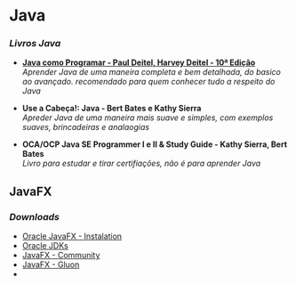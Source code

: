 # Java

### ___Livros Java___

* [__Java como Programar - Paul Deitel, Harvey Deitel - 10ª Edição__](https://github.com/juliogaiotto/Knowledge-Base/blob/979b0cb87c506efd6eee43a63c0eefc8de2f3f9e/Java/Livros/Java%20como%20Programar%20-%2010%C2%B0%20Edi%C3%A7%C3%A3o%20-%20Paul%20e%20Harvey%20Deitel.pdf) <br>
  _Aprender Java de uma maneira completa e bem detalhada, do basico ao avançado. recomendado para quem conhecer tudo a respeito do Java_
  
* __Use a Cabeça!: Java - Bert Bates e Kathy Sierra__ <br>
  _Apreder Java de uma maneira mais suave e simples, com exemplos suaves, brincadeiras e analaogias_
  
* __OCA/OCP Java SE Programmer I e II & Study Guide - Kathy Sierra, Bert Bates__ <br>
_Livro para estudar e tirar certifiações, não é para aprender Java_

 
## JavaFX

### ___Downloads___

* [Oracle JavaFX - Instalation](https://www.oracle.com/java/technologies/install-javafx-sdk.html)
* [Oracle JDKs](https://jdk.java.net)
* [JavaFX - Community](https://openjfx.io/)
* [JavaFX - Gluon](https://gluonhq.com/products/javafx/)
* 

